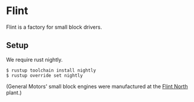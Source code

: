 # Flint

Flint is a factory for small block drivers.

## Setup

We require rust nightly.

```
$ rustup toolchain install nightly
$ rustup override set nightly
```

(General Motors' small block engines were manufactured at the
[Flint North](https://en.wikipedia.org/wiki/Flint_North) plant.)
